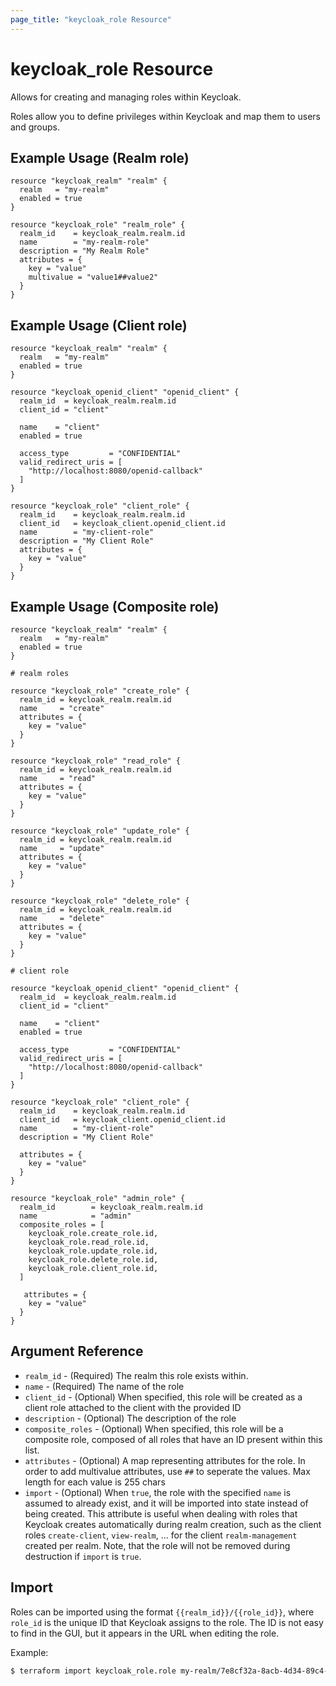 ```yaml
---
page_title: "keycloak_role Resource"
---
```


# keycloak\_role Resource

Allows for creating and managing roles within Keycloak.

Roles allow you to define privileges within Keycloak and map them to users and groups.

## Example Usage (Realm role)

```hcl
resource "keycloak_realm" "realm" {
  realm   = "my-realm"
  enabled = true
}

resource "keycloak_role" "realm_role" {
  realm_id    = keycloak_realm.realm.id
  name        = "my-realm-role"
  description = "My Realm Role"
  attributes = {
    key = "value"
    multivalue = "value1##value2"
  }
}
```

## Example Usage (Client role)

```hcl
resource "keycloak_realm" "realm" {
  realm   = "my-realm"
  enabled = true
}

resource "keycloak_openid_client" "openid_client" {
  realm_id  = keycloak_realm.realm.id
  client_id = "client"

  name    = "client"
  enabled = true

  access_type         = "CONFIDENTIAL"
  valid_redirect_uris = [
    "http://localhost:8080/openid-callback"
  ]
}

resource "keycloak_role" "client_role" {
  realm_id    = keycloak_realm.realm.id
  client_id   = keycloak_client.openid_client.id
  name        = "my-client-role"
  description = "My Client Role"
  attributes = {
    key = "value"
  }
}
```

## Example Usage (Composite role)

```hcl
resource "keycloak_realm" "realm" {
  realm   = "my-realm"
  enabled = true
}

# realm roles

resource "keycloak_role" "create_role" {
  realm_id = keycloak_realm.realm.id
  name     = "create"
  attributes = {
    key = "value"
  }
}

resource "keycloak_role" "read_role" {
  realm_id = keycloak_realm.realm.id
  name     = "read"
  attributes = {
    key = "value"
  }
}

resource "keycloak_role" "update_role" {
  realm_id = keycloak_realm.realm.id
  name     = "update"
  attributes = {
    key = "value"
  }
}

resource "keycloak_role" "delete_role" {
  realm_id = keycloak_realm.realm.id
  name     = "delete"
  attributes = {
    key = "value"
  }
}

# client role

resource "keycloak_openid_client" "openid_client" {
  realm_id  = keycloak_realm.realm.id
  client_id = "client"

  name    = "client"
  enabled = true

  access_type         = "CONFIDENTIAL"
  valid_redirect_uris = [
    "http://localhost:8080/openid-callback"
  ]
}

resource "keycloak_role" "client_role" {
  realm_id    = keycloak_realm.realm.id
  client_id   = keycloak_client.openid_client.id
  name        = "my-client-role"
  description = "My Client Role"

  attributes = {
    key = "value"
  }
}

resource "keycloak_role" "admin_role" {
  realm_id        = keycloak_realm.realm.id
  name            = "admin"
  composite_roles = [
    keycloak_role.create_role.id,
    keycloak_role.read_role.id,
    keycloak_role.update_role.id,
    keycloak_role.delete_role.id,
    keycloak_role.client_role.id,
  ]

   attributes = {
    key = "value"
  }
}
```

## Argument Reference

- `realm_id` - (Required) The realm this role exists within.
- `name` - (Required) The name of the role
- `client_id` - (Optional) When specified, this role will be created as a client role attached to the client with the provided ID
- `description` - (Optional) The description of the role
- `composite_roles` - (Optional) When specified, this role will be a composite role, composed of all roles that have an ID present within this list.
- `attributes` - (Optional) A map representing attributes for the role. In order to add multivalue attributes, use `##` to seperate the values. Max length for each value is 255 chars
- `import` - (Optional) When `true`, the role with the specified `name` is assumed to already exist, and it will be imported into state instead of being created. This attribute is useful when dealing with roles that Keycloak creates automatically during realm creation, such as the client roles `create-client`, `view-realm`, ... for the client `realm-management` created per realm. Note, that the role will not be removed during destruction if `import` is `true`.


## Import

Roles can be imported using the format `{{realm_id}}/{{role_id}}`, where `role_id` is the unique ID that Keycloak assigns
to the role. The ID is not easy to find in the GUI, but it appears in the URL when editing the role.

Example:

```bash
$ terraform import keycloak_role.role my-realm/7e8cf32a-8acb-4d34-89c4-04fb1d10ccad
```
